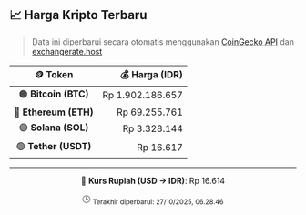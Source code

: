 

<!-- HARGA_KRIPTO -->
## 📈 Harga Kripto Terbaru

> Data ini diperbarui secara otomatis menggunakan [CoinGecko API](https://www.coingecko.com/) dan [exchangerate.host](https://exchangerate.host/)

<div align="center">

| 🪙 Token | 💰 Harga (IDR) |
|:------:|---------------:|
| 🟠 **Bitcoin (BTC)**   | Rp 1.902.186.657 |
| 🔵 **Ethereum (ETH)**  | Rp 69.255.761 |
| 🟣 **Solana (SOL)**    | Rp 3.328.144 |
| 🟢 **Tether (USDT)**   | Rp 16.617 |

---

💱 **Kurs Rupiah (USD → IDR)**: Rp 16.614

🕒 <sub>Terakhir diperbarui: 27/10/2025, 06.28.46</sub>

</div>
<!-- /HARGA_KRIPTO -->